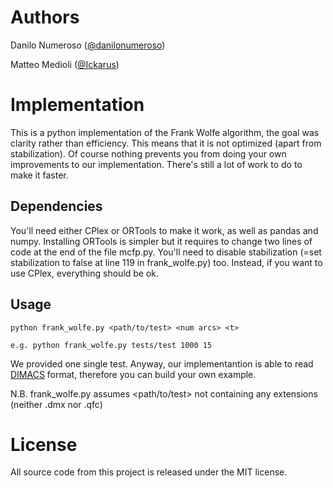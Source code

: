# Authors
Danilo Numeroso ([@danilonumeroso](https://github.com/danilonumeroso))

Matteo Medioli  ([@Ickarus](https://github.com/Ickarus))

# Implementation
This is a python implementation of the Frank Wolfe algorithm, the goal was clarity rather than efficiency.
This means that it is not optimized (apart from stabilization). Of course
nothing prevents you from doing your own improvements to our implementation.
There's still a lot of work to do to make it faster.

## Dependencies
You'll need either CPlex or ORTools to make it work, as well as pandas and numpy.
Installing ORTools is simpler but it requires to change two lines of code at the end of the file mcfp.py.
You'll need to disable stabilization (=set stabilization to false at line 119 in frank_wolfe.py) too.
Instead, if you want to use CPlex, everything should be ok.

## Usage
```
python frank_wolfe.py <path/to/test> <num arcs> <t>

e.g. python frank_wolfe.py tests/test 1000 15
```
We provided one single test. Anyway, our implementantion is able to read 
[DIMACS](http://archive.dimacs.rutgers.edu/Challenges/) format, therefore you can build your own example.

N.B. frank_wolfe.py assumes <path/to/test> not containing any extensions (neither .dmx nor .qfc)

# License
All source code from this project is released under the MIT license.
